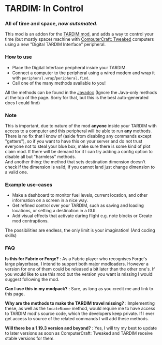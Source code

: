 # TARDIM: In Control
### All of time and space, *now automated*.

This mod is an addon for the [TARDIM mod](https://modrinth.com/mod/tardim), and adds a way to control your time (but mostly space) machine with [ComputerCraft: Tweaked](https://tweaked.cc) computers using a new "Digital TARDIM Interface" peripheral.

### How to use
* Place the Digital Interface peripheral inside your TARDIM.
* Connect a computer to the peripheral using a wired modem and wrap it with `peripheral.wrap`/`peripheral.find`.
* Call one of the many methods available to you!

All the methods can be found in the [Javadoc](http://andrey71.me/TARDIM-ic-docs/su/a71/tardim_ic/tardim_ic/DigitalInterfacePeripheral.html)
(Ignore the Java-only methods at the top of the page. Sorry for that, but this is the best auto-generated docs I could find)

### Note
This is important, due to nature of the mod **anyone** inside your TARDIM with access to a computer and this peripheral
will be able to run **any** methods. There is no fix that I know of (aside from disabling any commands except "getters"), so if you want to have this on your server
and do not trust everyone not to steal your blue box, make sure there is some kind of plot claim mod. If there will be demand for it I can try adding a config option to disable all but "harmless" methods.\
And another thing: the method that sets destination dimension doesn't check if the dimension is valid, if you cannot land just change dimension to a valid one.

### Example use-cases
* Make a dashboard to monitor fuel levels, current location, and other information on a screen in a nice way.
* Get refined control over your TARDIM, such as saving and loading locations, or setting a destination in a GUI.
* Add visual effects that activate during flight e.g. note blocks or Create mod contraptions.

The possibilities are endless, the only limit is your imagination! (And coding skills)

### FAQ

**Is this for Fabric or Forge?**
: As a Fabric player who recognises Forge's large playerbase, I intend to support both major modloaders.
However a version for one of them could be released a bit later than the other one's.
If you would like to use this mod but the version you want is missing I would suggest following the mod.

**Can I use this in my modpack?**
: Sure, as long as you credit me and link to this page.

**Why are the methods to make the TARDIM travel missing?**
: Implementing these, as well as the `locateBiome` method, would require me to have access to TARDIM mod's source code,
which the developers keep private. If I ever get access to source of the related commands I will add these methods.

**Will there be a 1.19.3 version and beyond?**
: Yes, I will try my best to update to later versions as soon as ComputerCraft: Tweaked and TARDIM receive stable versions for them.